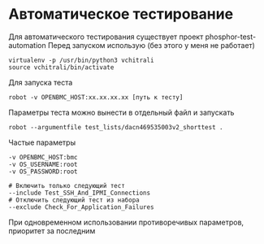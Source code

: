 # Автоматическое тестирование
Для автоматического тестирования существует проект phosphor-test-automation
Перед запуском использую (без этого у меня не работает)
```
virtualenv -p /usr/bin/python3 vchitrali
source vchitrali/bin/activate
```

Для запуска теста
```
robot -v OPENBMC_HOST:xx.xx.xx.xx [путь к тесту]
```

Параметры теста можно вынести в отдельный файл и запускать
```
robot --argumentfile test_lists/dacn469535003v2_shorttest .
```

Частые параметры
```
-v OPENBMC_HOST:bmc
-v OS_USERNAME:root
-v OS_PASSWORD:root  

# Включить только следующий тест
--include Test_SSH_And_IPMI_Connections
# Отключить следующий тест из набора
--exclude Check_For_Application_Failures 
```

При одновременном использовании  противоречивых параметров, приоритет за последним